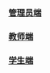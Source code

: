 
### [管理员端](http://gxxt.runtofuture.cn/manager/student-manage.html)

### [教师端](http://gxxt.runtofuture.cn/teacher/teach-schedule.html)

### [学生端](http://gxxt.runtofuture.cn/student/courses.html)

